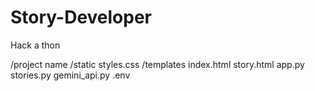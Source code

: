 # Story-Developer
Hack a thon

/project name
    /static
            styles.css
    /templates
        index.html
        story.html
    app.py
    stories.py
    gemini_api.py
    .env
